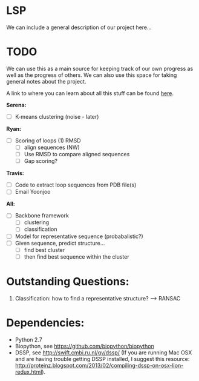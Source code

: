 LSP
===
We can include a general description of our project here...

TODO
===
We can use this as a main source for keeping track of our own progress as well as the progress of others. We can also use
this space for taking general notes about the project. 

A link to where you can learn about all this stuff can be found [here](https://help.github.com/articles/github-flavored-markdown).

**Serena:**
- [ ] K-means clustering (noise - later)

**Ryan:**
- [ ] Scoring of loops (1) RMSD
  - [ ] align sequences (NW)
  - [ ] Use RMSD to compare aligned sequences
  - [ ] Gap scoring?

**Travis:**
- [ ] Code to extract loop sequences from PDB file(s)
- [ ] Email Yoonjoo

**All:**
- [ ] Backbone framework
  - [ ] clustering
  - [ ] classification
- [ ] Model for representative sequence (probabalistic?)
- [ ] Given sequence, predict structure...
  - [ ] find best cluster
  - [ ] then find best sequence within the cluster

Outstanding Questions:
===
1. Classification: how to find a representative structure? --> RANSAC


Dependencies:
===
- Python 2.7
- Biopython, see https://github.com/biopython/biopython
- DSSP, see http://swift.cmbi.ru.nl/gv/dssp/ (If you are running Mac OSX and are having trouble getting DSSP installed, I suggest this resource: http://proteinz.blogspot.com/2013/02/compiling-dssp-on-osx-lion-redux.html).
